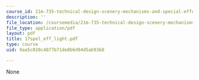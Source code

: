 ```yaml
---
course_id: 21m-735-technical-design-scenery-mechanisms-and-special-effects-spring-2004
description: ''
file_location: /coursemedia/21m-735-technical-design-scenery-mechanisms-and-special-effects-spring-2004/9aa5c020c4877b71de8b6d94d5ab93b8_17spel_eff_light.pdf
file_type: application/pdf
layout: pdf
title: 17spel_eff_light.pdf
type: course
uid: 9aa5c020c4877b71de8b6d94d5ab93b8

---
```

None